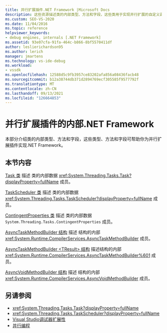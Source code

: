 ```yaml
---
title: 并行扩展插件.NET Framework |Microsoft Docs
description: 这些资源描述类的内部类型、方法和字段，这些类用于实现并行扩展的自定义调试.NET Framework。
ms.custom: SEO-VS-2020
ms.date: 11/04/2016
ms.topic: reference
helpviewer_keywords:
- debug engines, internals [.NET Framework]
ms.assetid: 93e07cfa-91fa-464c-b866-8bf5570411df
author: leslierichardson95
ms.author: lerich
manager: jmartens
ms.technology: vs-ide-debug
ms.workload:
- vssdk
ms.openlocfilehash: 12588d5c9fb3957ce83202afa856a08436facb48
ms.sourcegitcommit: b12a38744db371d2894769ecf305585f9577792f
ms.translationtype: MT
ms.contentlocale: zh-CN
ms.lasthandoff: 09/13/2021
ms.locfileid: "126664853"
---
```

# <a name="parallel-extension-internals-for-the-net-framework"></a>并行扩展插件的内部.NET Framework
本部分介绍类的内部类型、方法和字段，这些类型、方法和字段可帮助你为并行扩展插件实现.NET Framework。

## <a name="in-this-section"></a>本节内容
 [Task 类](../../extensibility/debugger/task-class-internal-members.md) 描述 类的内部数据 <xref:System.Threading.Tasks.Task?displayProperty=fullName> 成员。

 [TaskScheduler 类](../../extensibility/debugger/taskscheduler-class-internal-members.md) 描述 类的内部数据 <xref:System.Threading.Tasks.TaskScheduler?displayProperty=fullName> 成员。

 [ContingentProperties 类](../../extensibility/debugger/contingentproperties-class-internal-members.md) 描述 类的内部数据 `System.Threading.Tasks.ContingentProperties` 成员。

 [AsyncTaskMethodBuilder 结构](../../extensibility/debugger/asynctaskmethodbuilder-structure-internal-members.md) 描述 结构的内部 <xref:System.Runtime.CompilerServices.AsyncTaskMethodBuilder> 成员。

 [AsyncTaskMethodBuilder \<TResult> 结构](../../extensibility/debugger/asynctaskmethodbuilder-tresult-structure-internal-members.md) 描述结构的内部 <xref:System.Runtime.CompilerServices.AsyncTaskMethodBuilder%601> 成员。

 [AsyncVoidMethodBuilder 结构](../../extensibility/debugger/asyncvoidmethodbuilder-structure-internal-members.md) 描述 结构的内部 <xref:System.Runtime.CompilerServices.AsyncVoidMethodBuilder> 成员。

## <a name="see-also"></a>另请参阅
- <xref:System.Threading.Tasks.Task?displayProperty=fullName>
- <xref:System.Threading.Tasks.TaskScheduler?displayProperty=fullName>
- [Visual Studio调试器扩展性](../../extensibility/debugger/visual-studio-debugger-extensibility.md)
- [并行编程](/dotnet/standard/parallel-programming/index)
